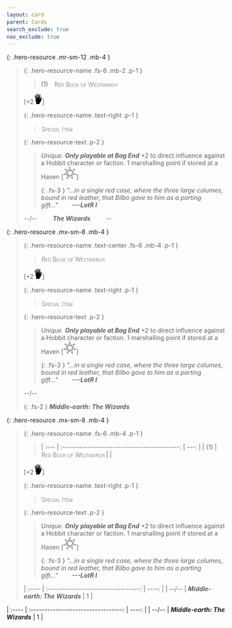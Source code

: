 ```yaml
---
layout: card
parent: Cards
search_exclude: true
nav_exclude: true
---
```


<style>
card-name {
  font-weight: 200;
  font-variant: small-caps;
  color: white;
  text-shadow: 1px 1px 1px #000;
}

table {
  background-color: rgba(0, 0, 0, 0);
}
</style>


{: .hero-resource .mr-sm-12 .mb-4 }
> {: .hero-resource-name .fs-6 .mb-2 .p-1 }
> > (1)&emsp;<card-name>Red Book of Westmarch</card-name>
> 
> \[+2![](/assets/images/di.svg)]
> 
> {: .hero-resource-name .text-right .p-1 }
> > <card-name>Special Item</card-name>
> 
> {: .hero-resource-text .p-2 }
> > _Unique._ ***Only playable at Bag End*** +2 to direct influence against a Hobbit character or faction. 1 marshalling point if stored at a Haven \[![](/assets/images/free-haven.svg)] 
> > 
> > {: .fs-3 }
> > _"...in a single red case, where the three large columes, bound in red leather, that Bilbo gave to him as a parting gift..."&emsp;&emsp; **---LotR I**_
> 
> --/-- &emsp;&emsp; _**The Wizards**_ &emsp;&emsp; --



{: .hero-resource .mx-sm-8 .mb-4 }
> {: .hero-resource-name .text-center .fs-6 .mb-4 .p-1 }
> > <card-name>Red Book of Westmarch</card-name>
> 
> \[+2![](/assets/images/di.svg)]
> 
> {: .hero-resource-name .text-right .p-1 }
> > <card-name>Special Item</card-name>
> 
> {: .hero-resource-text .p-2 }
> > _Unique._ ***Only playable at Bag End*** +2 to direct influence against a Hobbit character or faction. 1 marshalling point if stored at a Haven \[![](/assets/images/free-haven.svg)] 
> > 
> > {: .fs-3 }
> > _"...in a single red case, where the three large columes, bound in red leather, that Bilbo gave to him as a parting gift..."&emsp;&emsp; **---LotR I**_
> 
> --/-- 
> 
> {: .fs-2 }
> _**Middle-earth: The Wizards**_


{: .hero-resource .mx-sm-8 .mb-4 }
> {: .hero-resource-name .fs-6 .mb-4 .p-1 }
> > | :--- | :------------------------------------------: | ---: |
> > |  (1)  | <card-name>Red Book of Westmarch</card-name> |  |
> 
> \[+2![](/assets/images/di.svg)]
> 
> {: .hero-resource-name .text-right .p-1 }
> > <card-name>Special Item</card-name>
> 
> {: .hero-resource-text .p-2 }
> > _Unique._ ***Only playable at Bag End*** +2 to direct influence against a Hobbit character or faction. 1 marshalling point if stored at a Haven \[![](/assets/images/free-haven.svg)] 
> > 
> > {: .fs-3 }
> > _"...in a single red case, where the three large columes, bound in red leather, that Bilbo gave to him as a parting gift..."&emsp;&emsp; **---LotR I**_
> 
> | :---- | :---------------------------------: | ----: |
> | --/-- | _**Middle-earth: The Wizards**_     |  1    |


| :---- | :---------------------------------: | ----: |
| --/-- |  _**Middle-earth: The Wizards**_     |  1    |
